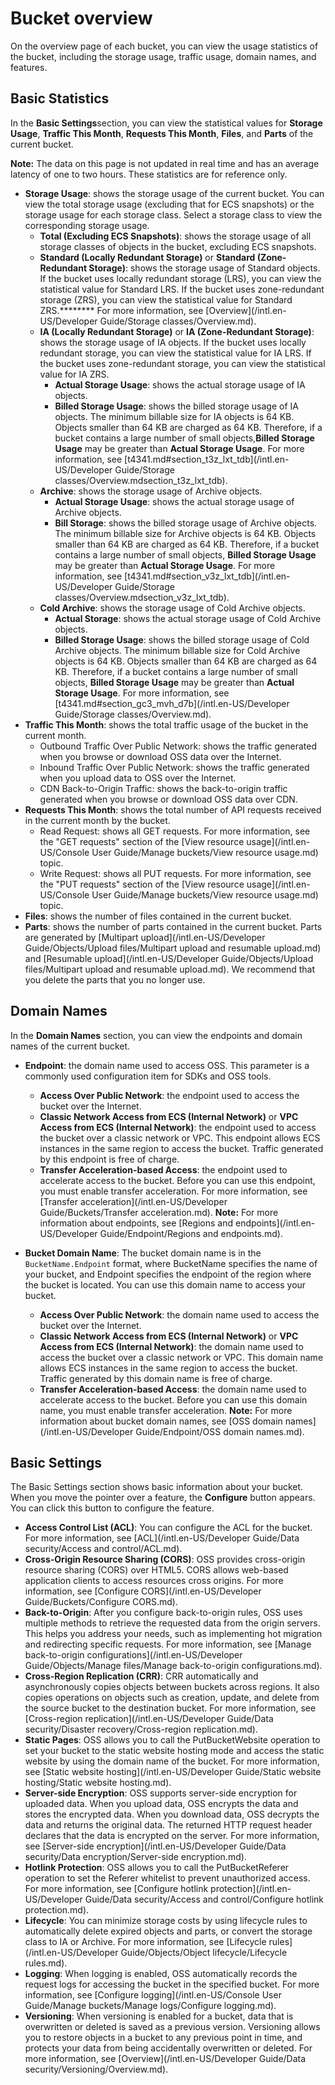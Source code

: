 # Bucket overview

On the overview page of each bucket, you can view the usage statistics of the bucket, including the storage usage, traffic usage, domain names, and features.

## Basic Statistics

In the **Basic Settings**section, you can view the statistical values for **Storage Usage**, **Traffic This Month**, **Requests This Month**, **Files**, and **Parts** of the current bucket.

**Note:** The data on this page is not updated in real time and has an average latency of one to two hours. These statistics are for reference only.

-   **Storage Usage**: shows the storage usage of the current bucket. You can view the total storage usage \(excluding that for ECS snapshots\) or the storage usage for each storage class. Select a storage class to view the corresponding storage usage.
    -   **Total \(Excluding ECS Snapshots\)**: shows the storage usage of all storage classes of objects in the bucket, excluding ECS snapshots.
    -   **Standard \(Locally Redundant Storage\)** or **Standard \(Zone-Redundant Storage\)**: shows the storage usage of Standard objects. If the bucket uses locally redundant storage \(LRS\), you can view the statistical value for Standard LRS. If the bucket uses zone-redundant storage \(ZRS\), you can view the statistical value for Standard ZRS.******** For more information, see [Overview](/intl.en-US/Developer Guide/Storage classes/Overview.md).
    -   **IA \(Locally Redundant Storage\)** or **IA \(Zone-Redundant Storage\)**: shows the storage usage of IA objects. If the bucket uses locally redundant storage, you can view the statistical value for IA LRS. If the bucket uses zone-redundant storage, you can view the statistical value for IA ZRS.
        -   **Actual Storage Usage**: shows the actual storage usage of IA objects.
        -   **Billed Storage Usage**: shows the billed storage usage of IA objects. The minimum billable size for IA objects is 64 KB. Objects smaller than 64 KB are charged as 64 KB. Therefore, if a bucket contains a large number of small objects,**Billed Storage Usage** may be greater than **Actual Storage Usage**. For more information, see [t4341.md\#section\_t3z\_lxt\_tdb](/intl.en-US/Developer Guide/Storage classes/Overview.mdsection_t3z_lxt_tdb).
    -   **Archive**: shows the storage usage of Archive objects.
        -   **Actual Storage Usage**: shows the actual storage usage of Archive objects.
        -   **Bill Storage**: shows the billed storage usage of Archive objects. The minimum billable size for Archive objects is 64 KB. Objects smaller than 64 KB are charged as 64 KB. Therefore, if a bucket contains a large number of small objects, **Billed Storage Usage** may be greater than **Actual Storage Usage**. For more information, see [t4341.md\#section\_v3z\_lxt\_tdb](/intl.en-US/Developer Guide/Storage classes/Overview.mdsection_v3z_lxt_tdb).
    -   **Cold Archive**: shows the storage usage of Cold Archive objects.
        -   **Actual Storage**: shows the actual storage usage of Cold Archive objects.
        -   **Billed Storage Usage**: shows the billed storage usage of Cold Archive objects. The minimum billable size for Cold Archive objects is 64 KB. Objects smaller than 64 KB are charged as 64 KB. Therefore, if a bucket contains a large number of small objects, **Billed Storage Usage** may be greater than **Actual Storage Usage**. For more information, see [t4341.md\#section\_gc3\_mvh\_d7b](/intl.en-US/Developer Guide/Storage classes/Overview.md).
-   **Traffic This Month**: shows the total traffic usage of the bucket in the current month.
    -   Outbound Traffic Over Public Network: shows the traffic generated when you browse or download OSS data over the Internet.
    -   Inbound Traffic Over Public Network: shows the traffic generated when you upload data to OSS over the Internet.
    -   CDN Back-to-Origin Traffic: shows the back-to-origin traffic generated when you browse or download OSS data over CDN.
-   **Requests This Month**: shows the total number of API requests received in the current month by the bucket.
    -   Read Request: shows all GET requests. For more information, see the "GET requests" section of the [View resource usage](/intl.en-US/Console User Guide/Manage buckets/View resource usage.md) topic.
    -   Write Request: shows all PUT requests. For more information, see the "PUT requests" section of the [View resource usage](/intl.en-US/Console User Guide/Manage buckets/View resource usage.md) topic.
-   **Files**: shows the number of files contained in the current bucket.
-   **Parts**: shows the number of parts contained in the current bucket. Parts are generated by [Multipart upload](/intl.en-US/Developer Guide/Objects/Upload files/Multipart upload and resumable upload.md) and [Resumable upload](/intl.en-US/Developer Guide/Objects/Upload files/Multipart upload and resumable upload.md). We recommend that you delete the parts that you no longer use.

## Domain Names

In the **Domain Names** section, you can view the endpoints and domain names of the current bucket.

-   **Endpoint**: the domain name used to access OSS. This parameter is a commonly used configuration item for SDKs and OSS tools.

    -   **Access Over Public Network**: the endpoint used to access the bucket over the Internet.
    -   **Classic Network Access from ECS \(Internal Network\)** or **VPC Access from ECS \(Internal Network\)**: the endpoint used to access the bucket over a classic network or VPC. This endpoint allows ECS instances in the same region to access the bucket. Traffic generated by this endpoint is free of charge.
    -   **Transfer Acceleration-based Access**: the endpoint used to accelerate access to the bucket. Before you can use this endpoint, you must enable transfer acceleration. For more information, see [Transfer acceleration](/intl.en-US/Developer Guide/Buckets/Transfer acceleration.md).
    **Note:** For more information about endpoints, see [Regions and endpoints](/intl.en-US/Developer Guide/Endpoint/Regions and endpoints.md).

-   **Bucket Domain Name**: The bucket domain name is in the `BucketName.Endpoint` format, where BucketName specifies the name of your bucket, and Endpoint specifies the endpoint of the region where the bucket is located. You can use this domain name to access your bucket.

    -   **Access Over Public Network**: the domain name used to access the bucket over the Internet.
    -   **Classic Network Access from ECS \(Internal Network\)** or **VPC Access from ECS \(Internal Network\)**: the domain name used to access the bucket over a classic network or VPC. This domain name allows ECS instances in the same region to access the bucket. Traffic generated by this domain name is free of charge.
    -   **Transfer Acceleration-based Access**: the domain name used to accelerate access to the bucket. Before you can use this domain name, you must enable transfer acceleration.
    **Note:** For more information about bucket domain names, see [OSS domain names](/intl.en-US/Developer Guide/Endpoint/OSS domain names.md).


## Basic Settings

The Basic Settings section shows basic information about your bucket. When you move the pointer over a feature, the **Configure** button appears. You can click this button to configure the feature.

-   **Access Control List \(ACL\)**: You can configure the ACL for the bucket. For more information, see [ACL](/intl.en-US/Developer Guide/Data security/Access and control/ACL.md).
-   **Cross-Origin Resource Sharing \(CORS\)**: OSS provides cross-origin resource sharing \(CORS\) over HTML5. CORS allows web-based application clients to access resources cross origins. For more information, see [Configure CORS](/intl.en-US/Developer Guide/Buckets/Configure CORS.md).
-   **Back-to-Origin**: After you configure back-to-origin rules, OSS uses multiple methods to retrieve the requested data from the origin servers. This helps you address your needs, such as implementing hot migration and redirecting specific requests. For more information, see [Manage back-to-origin configurations](/intl.en-US/Developer Guide/Objects/Manage files/Manage back-to-origin configurations.md).
-   **Cross-Region Replication \(CRR\)**: CRR automatically and asynchronously copies objects between buckets across regions. It also copies operations on objects such as creation, update, and delete from the source bucket to the destination bucket. For more information, see [Cross-region replication](/intl.en-US/Developer Guide/Data security/Disaster recovery/Cross-region replication.md).
-   **Static Pages**: OSS allows you to call the PutBucketWebsite operation to set your bucket to the static website hosting mode and access the static website by using the domain name of the bucket. For more information, see [Static website hosting](/intl.en-US/Developer Guide/Static website hosting/Static website hosting.md).
-   **Server-side Encryption**: OSS supports server-side encryption for uploaded data. When you upload data, OSS encrypts the data and stores the encrypted data. When you download data, OSS decrypts the data and returns the original data. The returned HTTP request header declares that the data is encrypted on the server. For more information, see [Server-side encryption](/intl.en-US/Developer Guide/Data security/Data encryption/Server-side encryption.md).
-   **Hotlink Protection**: OSS allows you to call the PutBucketReferer operation to set the Referer whitelist to prevent unauthorized access. For more information, see [Configure hotlink protection](/intl.en-US/Developer Guide/Data security/Access and control/Configure hotlink protection.md).
-   **Lifecycle**: You can minimize storage costs by using lifecycle rules to automatically delete expired objects and parts, or convert the storage class to IA or Archive. For more information, see [Lifecycle rules](/intl.en-US/Developer Guide/Objects/Object lifecycle/Lifecycle rules.md).
-   **Logging**: When logging is enabled, OSS automatically records the request logs for accessing the bucket in the specified bucket. For more information, see [Configure logging](/intl.en-US/Console User Guide/Manage buckets/Manage logs/Configure logging.md).
-   **Versioning**: When versioning is enabled for a bucket, data that is overwritten or deleted is saved as a previous version. Versioning allows you to restore objects in a bucket to any previous point in time, and protects your data from being accidentally overwritten or deleted. For more information, see [Overview](/intl.en-US/Developer Guide/Data security/Versioning/Overview.md).

